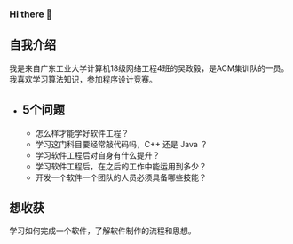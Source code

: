 ### Hi there 👋

## 自我介绍
  我是来自广东工业大学计算机18级网络工程4班的吴政毅，是ACM集训队的一员。我喜欢学习算法知识，参加程序设计竞赛。
- ## 5个问题
  - 怎么样才能学好软件工程？
  - 学习这门科目要经常敲代码吗，C++ 还是 Java ？
  - 学习软件工程后对自身有什么提升？
  - 学习软件工程后，在之后的工作中能运用到多少？
  - 开发一个软件一个团队的人员必须具备哪些技能？
  

## 想收获
  学习如何完成一个软件，了解软件制作的流程和思想。

<!--
**ZhengyiWuu/ZhengyiWuu** is a ✨ _special_ ✨ repository because its `README.md` (this file) appears on your GitHub profile.

Here are some ideas to get you started:

- 🔭 I’m currently working on ...
- 🌱 I’m currently learning ...
- 👯 I’m looking to collaborate on ...
- 🤔 I’m looking for help with ...
- 💬 Ask me about ...
- 📫 How to reach me: ...
- 😄 Pronouns: ...
- ⚡ Fun fact: ...
-->
